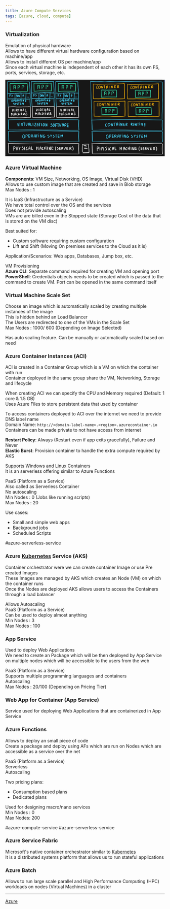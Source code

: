 ```yaml
---
title: Azure Compute Services
tags: [azure, cloud, compute]
---
```


### Virtualization

Emulation of physical hardware  
Allows to have different virtual hardware configuration based on machine/app  
Allows to install different OS per machine/app  
Since each virtual machine is independent of each other it has its own FS, ports, services, storage, etc.

![VM and Containers|600](../images/virtual-machines-and-containers.png)

### Azure Virtual Machine

**Components**: VM Size, Networking, OS Image, Virtual Disk (VHD)  
Allows to use custom image that are created and save in Blob storage  
Max Nodes : 1

It is IaaS (Infrastructure as a Service)  
We have total control over the OS and the services  
Does not provide autoscaling  
VMs are are billed even in the Stopped state (Storage Cost of the data that is stored on the VM disc)

Best suited for:
* Custom software requiring custom configuration
* Lift and Shift (Moving On premises services to the Cloud as it is)

Application/Scenarios: Web apps, Databases, Jump box, etc.

VM Provisioning  
**Azure CLI**: Separate command required for creating VM and opening port  
**PowerShell**: Credentials objects needs to be created which is passed to the command to create VM. Port can be opened in the same command itself

### Virtual Machine Scale Set

Choose an image which is automatically scaled by creating multiple instances of the image  
This is hidden behind an Load Balancer  
The Users are redirected to one of the VMs in the Scale Set  
Max Nodes : 1000/ 600 (Depending on Image Selected)

Has auto scaling feature. Can be manually or automatically scaled based on need

### Azure Container Instances (ACI)

ACI is created in a Container Group which is a VM on which the container with run  
Container deployed in the same group share the VM, Networking, Storage and lifecycle  

When creating ACI we can specify the CPU and Memory required (Default: 1 core & 1.5 GB)  
Uses Azure Files to store persistent data that used by container  

To access containers deployed to ACI over the internet we need to provide DNS label name  
Domain Name: `http://<domain-label-name>.<region>.azurecontainer.io`  
Containers can be made private to not have access from internet  

**Restart Policy**: Always (Restart even if app exits gracefully), Failure and Never  
**Elastic Burst**: Provision container to handle the extra compute required by AKS  

Supports Windows and Linux Containers  
It is an serverless offering similar to Azure Functions

PaaS (Platform as a Service)  
Also called as Serverless Container  
No autoscaling  
Min Nodes : 0 (Jobs like running scripts)  
Max Nodes : 20

Use cases:
* Small and simple web apps
* Background jobs
* Scheduled Scripts

#azure-serverless-service 

### Azure [Kubernetes](../../../Software%20Engineering/DevOps/Kubernetes/Kubernetes.md) Service (AKS)

Container orchestrator were we can create container Image or use Pre created Images  
These Images are managed by AKS which creates an Node (VM) on which the container runs  
Once the Nodes are deployed AKS allows users to access the Containers through a load balancer

Allows Autoscaling  
PaaS (Platform as a Service)  
Can be used to deploy almost anything  
Min Nodes : 3  
Max Nodes : 100

### App Service

Used to deploy Web Applications  
We need to create an Package which will be then deployed by App Service on multiple nodes which will be accessible to the users from the web

PaaS (Platform as a Service)  
Supports multiple programming languages and containers  
Autoscaling  
Max Nodes : 20/100 (Depending on Pricing Tier)

### Web App for Container (App Service)

Service used for deploying Web Applications that are containerized in App Service

### Azure Functions

Allows to deploy an small piece of code  
Create a package and deploy using AFs which are run on Nodes which are accessible as a service over the net

PaaS (Platform as a Service)  
Serverless  
Autoscaling

Two pricing plans:

* Consumption based plans
* Dedicated plans

Used for designing macro/nano services  
Min Nodes : 0  
Max Nodes: 200

#azure-compute-service #azure-serverless-service

### Azure Service Fabric

Microsoft's native container orchestrator similar to [Kubernetes](../../../Software%20Engineering/DevOps/Kubernetes/Kubernetes.md)  
It is a distributed systems platform that allows us to run stateful applications

### Azure Batch

Allows to run large scale parallel and High Performance Computing (HPC) workloads on nodes (Virtual Machines) in a cluster

---

[Azure](../Azure.md)